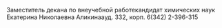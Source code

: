 Заместитель декана по внеучебной работекандидат химических наук
Екатерина Николаевна Аликинаауд. 332, корп. 6(342) 2-396-315 